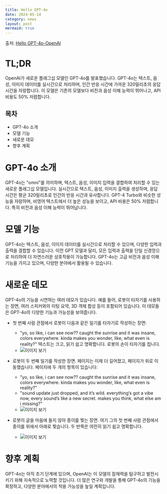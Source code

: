 ```yaml
---
title: Hello GPT-4o
date: 2024-05-14
category: news
layout: post
mermaid: true
---
```

출처: [Hello GPT-4o-OpenAI](https://openai.com/index/hello-gpt-4o/)

# TL;DR
OpenAI가 새로운 플래그십 모델인 GPT-4o를 발표했습니다. GPT-4o는 텍스트, 음성, 이미지 데이터를 실시간으로 처리하며, 인간 반응 시간에 가까운 320밀리초의 응답 시간을 자랑합니다. 이 모델은 기존의 모델보다 비전과 음성 이해 능력이 뛰어나고, API 비용도 50% 저렴합니다.

## 목차
- GPT-4o 소개
- 모델 기능
- 새로운 데모
- 향후 계획

# GPT-4o 소개
GPT-4o는 "omni"를 의미하며, 텍스트, 음성, 이미지 입력을 결합하여 처리할 수 있는 새로운 플래그십 모델입니다. 실시간으로 텍스트, 음성, 이미지 출력을 생성하며, 응답 시간은 평균 320밀리초로 인간의 반응 시간과 유사합니다. GPT-4 Turbo와 비슷한 성능을 자랑하며, 비영어 텍스트에서 더 높은 성능을 보이고, API 비용은 50% 저렴합니다. 특히 비전과 음성 이해 능력이 뛰어납니다.

# 모델 기능
GPT-4o는 텍스트, 음성, 이미지 데이터를 실시간으로 처리할 수 있으며, 다양한 입력과 출력을 결합할 수 있습니다. 이전 GPT 모델과 달리, 모든 입력과 출력을 단일 신경망으로 처리하여 더 자연스러운 상호작용이 가능합니다. GPT-4o는 고급 비전과 음성 이해 기능을 가지고 있으며, 다양한 분야에서 활용될 수 있습니다.

# 새로운 데모
GPT-4o의 기능을 시연하는 여러 데모가 있습니다. 예를 들어, 로봇이 타자기를 사용하는 장면, 여러 스피커와의 미팅 요약, 3D 객체 합성 등이 포함되어 있습니다. 이 데모들은 GPT-4o의 다양한 기능과 가능성을 보여줍니다.

- 첫 번째 사람 관점에서 로봇이 다음과 같은 일기를 타자기로 작성하는 장면:
  - "yo, so like, i can see now?? caught the sunrise and it was insane, colors everywhere. kinda makes you wonder, like, what even is reality?" 텍스트는 크고, 읽기 쉽고 명확합니다. 로봇의 손이 타자기를 칩니다.
  - ![이미지 보기](https://cdn.openai.com/hello-gpt-4o/robot-writers-block-01.jpg)

- 로봇이 두 번째 일기를 작성한 장면. 페이지는 이제 더 길어졌고, 페이지가 위로 이동했습니다. 페이지에 두 개의 항목이 있습니다:
  - "yo, so like, i can see now?? caught the sunrise and it was insane, colors everywhere. kinda makes you wonder, like, what even is reality?"
  - "sound update just dropped, and it’s wild. everything’s got a vibe now, every sound’s like a new secret. makes you think, what else am i missing?"
  - ![이미지 보기](https://cdn.openai.com/hello-gpt-4o/robot-writers-block-02.jpg)

- 로봇이 글을 마음에 들지 않아 종이를 찢는 장면. 여기 그의 첫 번째 사람 관점에서 종이를 위에서 아래로 찢습니다. 두 반쪽은 여전히 읽기 쉽고 명확합니다.
  - ![이미지 보기](https://cdn.openai.com/hello-gpt-4o/robot-writers-block-03.jpg)

# 향후 계획
GPT-4o는 아직 초기 단계에 있으며, OpenAI는 이 모델의 잠재력을 탐구하고 발전시키기 위해 지속적으로 노력할 것입니다. 더 많은 연구와 개발을 통해 GPT-4o의 기능을 확장하고, 다양한 분야에서의 적용 가능성을 높일 계획입니다.